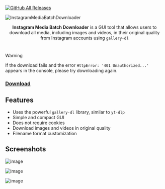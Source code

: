 [![GitHub All Releases](https://img.shields.io/github/downloads/afkarxyz/Instagram-Media-Batch-Downloader/total?style=for-the-badge)](https://github.com/afkarxyz/Instagram-Media-Batch-Downloader/releases)

![InstagramMediaBatchDownloader](https://github.com/user-attachments/assets/e651f008-5516-4fb2-bb35-cd1a10027193)

<div align="center">
<b>Instagram Media Batch Downloader</b> is a GUI tool that allows users to download all media, including images and videos, in their original quality from Instagram accounts using <code>gallery-dl</code>
</div>

#

> [!Warning]
> If the download fails and the error `HttpError: '401 Unauthorized...'` appears in the console, please try downloading again.

### [Download](https://github.com/afkarxyz/Instagram-Media-Batch-Downloader/releases/download/v1.1/InstagramMediaBatchDownloader.exe)

## Features

- Uses the powerful `gallery-dl` library, similar to `yt-dlp`  
- Simple and compact GUI
- Does not require cookies
- Download images and videos in original quality
- Filename format customization
  
## Screenshots

![image](https://github.com/user-attachments/assets/b11b87f0-d106-4c4a-b167-811825d590ff)

![image](https://github.com/user-attachments/assets/c0caf06b-27fc-439f-84e4-32351e97d2b7)

![image](https://github.com/user-attachments/assets/31f8c502-2a82-43fe-92e8-a7260e2fac30)
